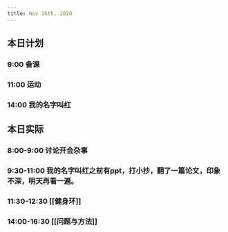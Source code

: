 ```yaml
---
title: Nov 16th, 2020
---
```


## 本日计划
### 9:00 备课
### 11:00 运动
### 14:00 我的名字叫红
## 本日实际
### 8:00-9:00 讨论开会杂事
### 9:30-11:00 我的名字叫红之前有ppt，打小抄，翻了一篇论文，印象不深，明天再看一遍。
### 11:30-12:30 [[健身环]]
### 14:00-16:30 [[问题与方法]]
### 
